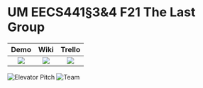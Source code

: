 # UM EECS441§3&4 F21 The Last Group

| Demo  |  Wiki |  Trello  |
|:-----:|:-----:|:--------:|
|[<img src="https://eecs441.eecs.umich.edu/img/admin/video.png">][demo_page]|[<img src="https://eecs441.eecs.umich.edu/img/admin/wiki.png">][wiki_page]|[<img src="https://eecs441.eecs.umich.edu/img/admin/trello.png">][process_page]|

![Elevator Pitch](https://user-images.githubusercontent.com/51709370/164119303-abcedf35-ecef-4c11-a215-f3fe0ca2cd26.png) <!-- MUST be placed in user-images.githubusercontent.com -->
![Team](https://user-images.githubusercontent.com/51709370/164119395-f3bef8a4-f0ca-4ae6-a8bc-eba84489e9a9.png)

[demo_page]: https://www.youtube.com/watch?v=Vq2PrFRpbSA
[wiki_page]: https://github.com/grantbarry29/The-Last-Group/wiki
[process_page]: https://trello.com/b/WV41ZnLp/the-last-group


